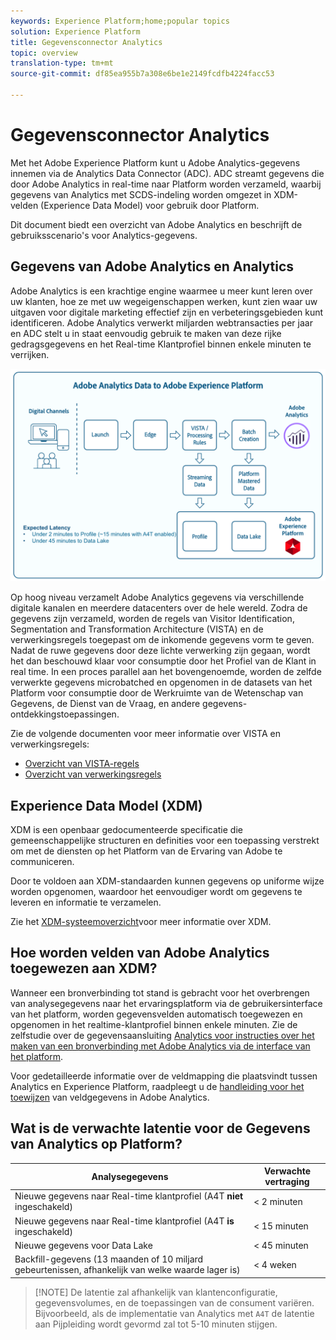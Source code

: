 ```yaml
---
keywords: Experience Platform;home;popular topics
solution: Experience Platform
title: Gegevensconnector Analytics
topic: overview
translation-type: tm+mt
source-git-commit: df85ea955b7a308e6be1e2149fcdfb4224facc53

---
```



# Gegevensconnector Analytics

Met het Adobe Experience Platform kunt u Adobe Analytics-gegevens innemen via de Analytics Data Connector (ADC). ADC streamt gegevens die door Adobe Analytics in real-time naar Platform worden verzameld, waarbij gegevens van Analytics met SCDS-indeling worden omgezet in XDM-velden (Experience Data Model) voor gebruik door Platform.

Dit document biedt een overzicht van Adobe Analytics en beschrijft de gebruiksscenario&#39;s voor Analytics-gegevens.

## Gegevens van Adobe Analytics en Analytics

Adobe Analytics is een krachtige engine waarmee u meer kunt leren over uw klanten, hoe ze met uw wegeigenschappen werken, kunt zien waar uw uitgaven voor digitale marketing effectief zijn en verbeteringsgebieden kunt identificeren. Adobe Analytics verwerkt miljarden webtransacties per jaar en ADC stelt u in staat eenvoudig gebruik te maken van deze rijke gedragsgegevens en het Real-time Klantprofiel binnen enkele minuten te verrijken.

![](./images/analytics-data-experience-platform.png)

Op hoog niveau verzamelt Adobe Analytics gegevens via verschillende digitale kanalen en meerdere datacenters over de hele wereld. Zodra de gegevens zijn verzameld, worden de regels van Visitor Identification, Segmentation and Transformation Architecture (VISTA) en de verwerkingsregels toegepast om de inkomende gegevens vorm te geven. Nadat de ruwe gegevens door deze lichte verwerking zijn gegaan, wordt het dan beschouwd klaar voor consumptie door het Profiel van de Klant in real time. In een proces parallel aan het bovengenoemde, worden de zelfde verwerkte gegevens microbatched en opgenomen in de datasets van het Platform voor consumptie door de Werkruimte van de Wetenschap van Gegevens, de Dienst van de Vraag, en andere gegevens-ontdekkingstoepassingen.

Zie de volgende documenten voor meer informatie over VISTA en verwerkingsregels:
* [Overzicht van VISTA-regels](https://marketing.adobe.com/resources/help/en_US/reference/VISTA.html)
* [Overzicht van verwerkingsregels](https://docs.adobe.com/content/help/en/analytics/admin/admin-tools/processing-rules/processing-rules.html)

## Experience Data Model (XDM)

XDM is een openbaar gedocumenteerde specificatie die gemeenschappelijke structuren en definities voor een toepassing verstrekt om met de diensten op het Platform van de Ervaring van Adobe te communiceren.

Door te voldoen aan XDM-standaarden kunnen gegevens op uniforme wijze worden opgenomen, waardoor het eenvoudiger wordt om gegevens te leveren en informatie te verzamelen.

Zie het [XDM-systeemoverzicht](../../../xdm/home.md)voor meer informatie over XDM.

## Hoe worden velden van Adobe Analytics toegewezen aan XDM?

Wanneer een bronverbinding tot stand is gebracht voor het overbrengen van analysegegevens naar het ervaringsplatform via de gebruikersinterface van het platform, worden gegevensvelden automatisch toegewezen en opgenomen in het realtime-klantprofiel binnen enkele minuten. Zie de zelfstudie over de gegevensaansluiting [Analytics voor instructies over het maken van een bronverbinding met Adobe Analytics via de interface van het platform](https://www.adobe.io/apis/experienceplatform/home/tutorials/sources-ui-tutorials.html#!api-specification/markdown/narrative/tutorials/sources_tutorial/ui/adobe-applications/adobe-analytics-ui-tutorial.md).

Voor gedetailleerde informatie over de veldmapping die plaatsvindt tussen Analytics en Experience Platform, raadpleegt u de [handleiding voor het toewijzen](./analytics-mapping.md) van veldgegevens in Adobe Analytics.

## Wat is de verwachte latentie voor de Gegevens van Analytics op Platform?

| Analysegegevens | Verwachte vertraging |
| -------------- | ---------------- |
| Nieuwe gegevens naar Real-time klantprofiel (A4T **niet** ingeschakeld) | &lt; 2 minuten |
| Nieuwe gegevens naar Real-time klantprofiel (A4T **is** ingeschakeld) | &lt; 15 minuten |
| Nieuwe gegevens voor Data Lake | &lt; 45 minuten |
| Backfill-gegevens (13 maanden of 10 miljard gebeurtenissen, afhankelijk van welke waarde lager is) | &lt; 4 weken |

>[!NOTE] De latentie zal afhankelijk van klantenconfiguratie, gegevensvolumes, en de toepassingen van de consument variëren. Bijvoorbeeld, als de implementatie van Analytics met `A4T` de latentie aan Pijpleiding wordt gevormd zal tot 5-10 minuten stijgen.